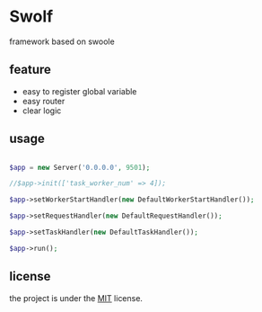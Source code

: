 # Swolf

framework based on swoole


## feature
- easy to register global variable
- easy router
- clear logic

## usage

```php

$app = new Server('0.0.0.0', 9501);

//$app->init(['task_worker_num' => 4]);

$app->setWorkerStartHandler(new DefaultWorkerStartHandler());

$app->setRequestHandler(new DefaultRequestHandler());

$app->setTaskHandler(new DefaultTaskHandler());

$app->run();

```

## license
the project is under the [MIT](https://github.com/php-swolf/Swolf/blob/master/LICENSE) license.

